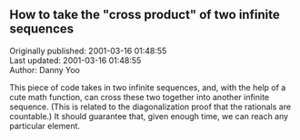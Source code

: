 ## How to take the "cross product" of two infinite sequences  
Originally published: 2001-03-16 01:48:55  
Last updated: 2001-03-16 01:48:55  
Author: Danny Yoo  
  
This piece of code takes in two infinite sequences, and, with the help of a cute math function, can cross these two together into another infinite sequence.  (This is related to the diagonalization proof that the rationals are countable.)  It should guarantee that, given enough time, we can reach any particular element.
